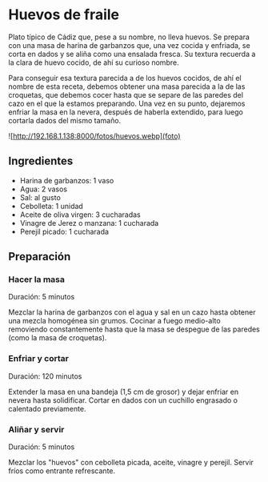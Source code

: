 # Huevos de fraile

Plato típico de Cádiz que, pese a su nombre, no lleva huevos. Se prepara con una masa de harina de garbanzos que, una vez cocida y enfriada, se corta en dados y se aliña como una ensalada fresca. Su textura recuerda a la clara de huevo cocido, de ahí su curioso nombre.

Para conseguir esa textura parecida a de los huevos cocidos, de ahí el nombre de esta receta, debemos obtener una masa parecida a la de las croquetas, que debemos cocer hasta que se separe de las paredes del cazo en el que la estamos preparando. Una vez en su punto, dejaremos enfriar la masa en la nevera, después de haberla extendido, para luego cortarla dados del mismo tamaño.

![http://192.168.1.138:8000/fotos/huevos.webp](foto)

## Ingredientes

* Harina de garbanzos: 1 vaso  
* Agua: 2 vasos  
* Sal: al gusto  
* Cebolleta: 1 unidad  
* Aceite de oliva virgen: 3 cucharadas  
* Vinagre de Jerez o manzana: 1 cucharada  
* Perejil picado: 1 cucharada  

## Preparación  

### Hacer la masa  

Duración: 5 minutos  

Mezclar la harina de garbanzos con el agua y sal en un cazo hasta obtener una mezcla homogénea sin grumos. Cocinar a fuego medio-alto removiendo constantemente hasta que la masa se despegue de las paredes (como la masa de croquetas).  

### Enfriar y cortar  

Duración: 120 minutos

Extender la masa en una bandeja (1,5 cm de grosor) y dejar enfriar en nevera hasta solidificar. Cortar en dados con un cuchillo engrasado o calentado previamente.  

### Aliñar y servir  

Duración: 5 minutos  

Mezclar los "huevos" con cebolleta picada, aceite, vinagre y perejil. Servir fríos como entrante refrescante.  
